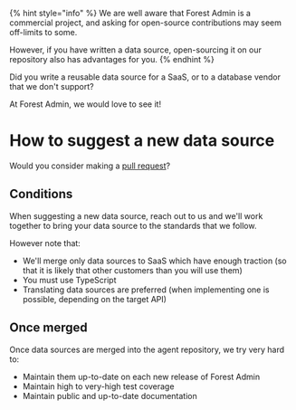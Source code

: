 {% hint style="info" %}
We are well aware that Forest Admin is a commercial project, and asking for open-source contributions may seem off-limits to some.

However, if you have written a data source, open-sourcing it on our repository also has advantages for you.
{% endhint %}

Did you write a reusable data source for a SaaS, or to a database vendor that we don't support?

At Forest Admin, we would love to see it!

# How to suggest a new data source

Would you consider making a [pull request](https://github.com/ForestAdmin/agent-nodejs/pulls)?

## Conditions

When suggesting a new data source, reach out to us and we'll work together to bring your data source to the standards that we follow.

However note that:

- We'll merge only data sources to SaaS which have enough traction (so that it is likely that other customers than you will use them)
- You must use TypeScript
- Translating data sources are preferred (when implementing one is possible, depending on the target API)

## Once merged

Once data sources are merged into the agent repository, we try very hard to:

- Maintain them up-to-date on each new release of Forest Admin
- Maintain high to very-high test coverage
- Maintain public and up-to-date documentation
